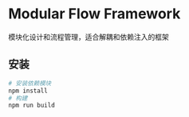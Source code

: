 # Modular Flow Framework

模块化设计和流程管理，适合解耦和依赖注入的框架

## 安装

```bash
# 安装依赖模块
npm install
# 构建
npm run build
```
